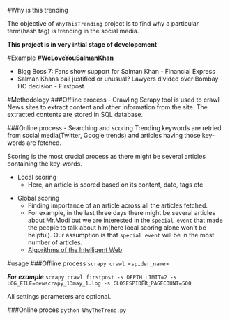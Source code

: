 #Why is this trending

The objective of `WhyThisTrending` project is to find why a particular term(hash tag) is trending in the social media.

**This project is in very intial stage of developement**

#Example
**#WeLoveYouSalmanKhan**
  - Bigg Boss 7: Fans show support for Salman Khan - Financial Express
  - Salman Khans bail justified or unusual? Lawyers divided over Bombay HC decision - Firstpost

#Methodology
###Offline process - Crawling
Scrapy tool is used to crawl News sites to extract content and other information from the site. The extracted contents are stored in SQL database.

###Online process - Searching and scoring
Trending keywords are retried from social media(Twitter, Google trends) and articles having those key-words are fetched.

Scoring is the most crucial process as there might be several articles containing the key-words.

  * Local scoring
    + Here, an article is scored based on its content, date, tags etc
  - Global scoring
    + Finding importance of an article across all the articles fetched.
    + For example, in the last three days there might be several articles about Mr.Modi but we are interested in the `special event` that made the people to talk about him(here local scoring alone won't be helpful). Our assumption is that `special event` will be in the most number of articles.
    + [Algorithms of the Intelligent Web]
    
#usage
###Offline process
`scrapy crawl <spider_name>`

***For example***
`scrapy crawl firstpost -s DEPTH_LIMIT=2 -s LOG_FILE=newscrapy_13may_1.log -s CLOSESPIDER_PAGECOUNT=500`

All settings parameters are optional.

###Online proces
`python WhyTheTrend.py`

[Algorithms of the Intelligent Web]:http://www.amazon.in/Algorithms-Intelligent-Web-Haralambos-Marmanis/dp/1933988665
